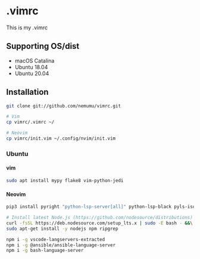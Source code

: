 # .vimrc
This is my .vimrc

## Supporting OS/dist
- macOS Catalina
- Ubuntu 18.04
- Ubuntu 20.04

## Installation
```bash
git clone git://github.com/nemumu/vimrc.git

# Vim
cp vimrc/.vimrc ~/

# Neovim
cp vimrc/init.vim ~/.config/nvim/init.vim
```

### Ubuntu
#### vim
```bash
sudo apt install mypy flake8 vim-python-jedi
```

#### Neovim
```bash
pip3 install pyright "python-lsp-server[all]" python-lsp-black pyls-isort

# Install latest Node.js (https://github.com/nodesource/distributions)
curl -fsSL https://deb.nodesource.com/setup_lts.x | sudo -E bash - &&\
sudo apt-get install -y nodejs npm ripgrep

npm i -g vscode-langservers-extracted
npm i -g @ansible/ansible-language-server
npm i -g bash-language-server
```

